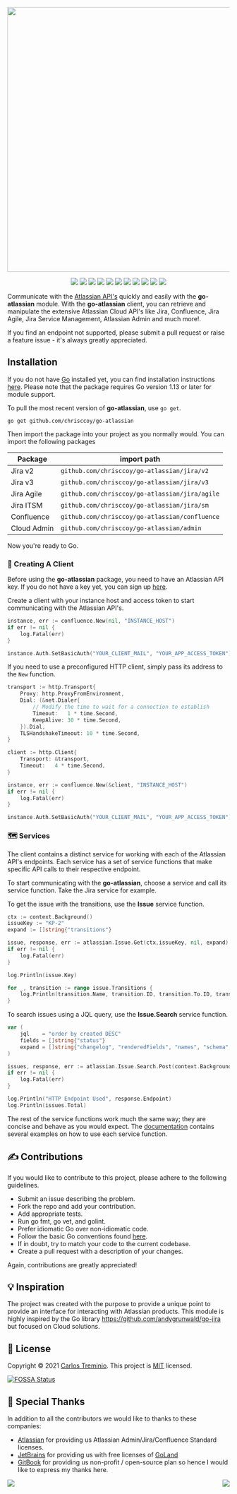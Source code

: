 <p align="center"><img width="600" src="https://user-images.githubusercontent.com/16035390/131232958-022b0382-e6bc-42db-97b6-82fbd190e19a.png"></p>

<p align="center">
    <a href="https://github.com/chrisccoy/go-atlassian/releases/latest"><img src="https://img.shields.io/github/v/release/chrisccoy/go-atlassian"></a>
    <a href="https://pkg.go.dev/github.com/chrisccoy/go-atlassian"><img src="https://pkg.go.dev/badge/github.com/chrisccoy/go-atlassian?utm_source=godoc"></a>
    <a href="https://goreportcard.com/report/github.com/chrisccoy/go-atlassian"><img src="https://goreportcard.com/badge/chrisccoy/go-atlassian"></a>
    <a href="https://app.fossa.com/projects/git%2Bgithub.com%2Fctreminiom%2Fgo-atlassian?ref=badge_shield" alt="FOSSA Status"><img src="https://app.fossa.com/api/projects/git%2Bgithub.com%2Fctreminiom%2Fgo-atlassian.svg?type=shield"/></a>
    <a href="https://codecov.io/gh/chrisccoy/go-atlassian"><img src="https://codecov.io/gh/chrisccoy/go-atlassian/branch/main/graph/badge.svg?token=G0KPNMTIRV"></a>
    <a href="https://www.codacy.com/gh/chrisccoy/go-atlassian/dashboard?utm_source=github.com&amp;utm_medium=referral&amp;utm_content=chrisccoy/go-atlassian&amp;utm_campaign=Badge_Grade"><img src="https://app.codacy.com/project/badge/Grade/fe5c1b3c9fd64f84989ae51c42803456"/></a>
    <a href="https://github.com/chrisccoy/go-atlassian/blob/master/LICENSE"><img src="https://img.shields.io/badge/license-MIT-blue.svg"></a>
    <a href="https://github.com/chrisccoy/go-atlassian/actions?query=workflow%3ATesting"><img src="https://img.shields.io/github/workflow/status/chrisccoy/go-atlassian/Testing?label=%F0%9F%A7%AA%20tests&style=flat&color=75C46B"></a>
    <a href="https://docs.go-atlassian.io/"><img src="https://img.shields.io/badge/%F0%9F%92%A1%20go-documentation-00ACD7.svg?style=flat"></a>
    <a href="https://bestpractices.coreinfrastructure.org/projects/4861"><img src="https://bestpractices.coreinfrastructure.org/projects/4861/badge"></a> 
    <a href="https://github.com/avelino/awesome-go#third-party-apis"><img src="https://awesome.re/mentioned-badge-flat.svg"></a> 
</p>

Communicate with the [Atlassian API's](https://developer.atlassian.com/cloud/) quickly and easily
with the **go-atlassian** module. With the **go-atlassian** client, you can retrieve and manipulate
the extensive Atlassian Cloud API's like Jira, Confluence, Jira Agile, Jira Service Management, Atlassian Admin and much more!.

If you find an endpoint not supported, please submit a pull request or raise a feature issue - it's always greatly appreciated.

## Installation

If you do not have [Go](https://golang.org/) installed yet, you can find installation instructions
[here](https://golang.org/doc/install). Please note that the package requires Go version
1.13 or later for module support.

To pull the most recent version of **go-atlassian**, use `go get`.

```
go get github.com/chrisccoy/go-atlassian
```

Then import the package into your project as you normally would. You can import the following packages

|Package|import path  |
|--|--|
|Jira v2|`github.com/chrisccoy/go-atlassian/jira/v2`|
|Jira v3|`github.com/chrisccoy/go-atlassian/jira/v3`|
|Jira Agile|`github.com/chrisccoy/go-atlassian/jira/agile`|
|Jira ITSM|`github.com/chrisccoy/go-atlassian/jira/sm`|
|Confluence|`github.com/chrisccoy/go-atlassian/confluence`|
|Cloud Admin|`github.com/chrisccoy/go-atlassian/admin`|

Now you're ready to Go.

### 🧳 Creating A Client

Before using the **go-atlassian** package, you need to have an Atlassian API key. If you do
not have a key yet, you can sign up [here](https://support.atlassian.com/atlassian-account/docs/manage-api-tokens-for-your-atlassian-account/).

Create a client with your instance host and access token to start communicating with the Atlassian API's.

```go
instance, err := confluence.New(nil, "INSTANCE_HOST")
if err != nil {
    log.Fatal(err)
}

instance.Auth.SetBasicAuth("YOUR_CLIENT_MAIL", "YOUR_APP_ACCESS_TOKEN")
```

If you need to use a preconfigured HTTP client, simply pass its address to the
`New` function.

```go  
transport := http.Transport{
	Proxy: http.ProxyFromEnvironment,
	Dial: (&net.Dialer{
		// Modify the time to wait for a connection to establish
		Timeout:   1 * time.Second,
		KeepAlive: 30 * time.Second,
	}).Dial,
	TLSHandshakeTimeout: 10 * time.Second,
}

client := http.Client{
	Transport: &transport,
	Timeout:   4 * time.Second,
}

instance, err := confluence.New(&client, "INSTANCE_HOST")
if err != nil {
	log.Fatal(err)
}

instance.Auth.SetBasicAuth("YOUR_CLIENT_MAIL", "YOUR_APP_ACCESS_TOKEN")
```

### 🗺️ Services

The client contains a distinct service for working with each of the Atlassian API's
endpoints. Each service has a set of service functions that make specific API
calls to their respective endpoint.

To start communicating with the **go-atlassian**, choose a service and call its service
function. Take the Jira service for example.

To get the issue with the transitions, use the **Issue** service function.
```go  
ctx := context.Background()
issueKey := "KP-2"
expand := []string{"transitions"}

issue, response, err := atlassian.Issue.Get(ctx,issueKey, nil, expand)
if err != nil {
	log.Fatal(err)
}

log.Println(issue.Key)

for _, transition := range issue.Transitions {
	log.Println(transition.Name, transition.ID, transition.To.ID, transition.HasScreen)
}
```

To search issues using a JQL query, use the **Issue.Search** service function.
```go  
var (
	jql    = "order by created DESC"
	fields = []string{"status"}
	expand = []string{"changelog", "renderedFields", "names", "schema", "transitions", "operations", "editmeta"}
)

issues, response, err := atlassian.Issue.Search.Post(context.Background(), jql, fields, expand, 0, 50, "")
if err != nil {
	log.Fatal(err)
}

log.Println("HTTP Endpoint Used", response.Endpoint)
log.Println(issues.Total)
```

The rest of the service functions work much the same way; they are concise and
behave as you would expect. The [documentation](https://docs.go-atlassian.io/)
contains several examples on how to use each service function.

## ✍️ Contributions

If you would like to contribute to this project, please adhere to the following
guidelines.

* Submit an issue describing the problem.
* Fork the repo and add your contribution.
* Add appropriate tests.
* Run go fmt, go vet, and golint.
* Prefer idiomatic Go over non-idiomatic code.
* Follow the basic Go conventions found [here](https://github.com/golang/go/wiki/CodeReviewComments).
* If in doubt, try to match your code to the current codebase.
* Create a pull request with a description of your changes.

Again, contributions are greatly appreciated!


## 💡 Inspiration
The project was created with the purpose to provide a unique point to provide an interface for interacting with Atlassian products. This module is highly inspired by the Go library https://github.com/andygrunwald/go-jira
but focused on Cloud solutions.

## 📝 License
Copyright © 2021 [Carlos Treminio](https://github.com/ctreminiom).
This project is [MIT](https://opensource.org/licenses/MIT) licensed.

[![FOSSA Status](https://app.fossa.com/api/projects/git%2Bgithub.com%2Fctreminiom%2Fgo-atlassian.svg?type=large)](https://app.fossa.com/projects/git%2Bgithub.com%2Fctreminiom%2Fgo-atlassian?ref=badge_large)

## 🤝 Special Thanks
In addition to all the contributors we would like to thanks to these companies:
-   [Atlassian](https://www.atlassian.com/)  for providing us Atlassian Admin/Jira/Confluence Standard licenses.
-   [JetBrains](https://www.jetbrains.com/)  for providing us with free licenses of  [GoLand](https://www.jetbrains.com/pycharm/)
-   [GitBook](https://www.gitbook.com/)  for providing us non-profit / open-source plan so hence I would like to express my thanks here.

<img align="right" src="./static/jetbrains-logo.svg">
<img align="left" src="./static/gitbook-logo.svg">